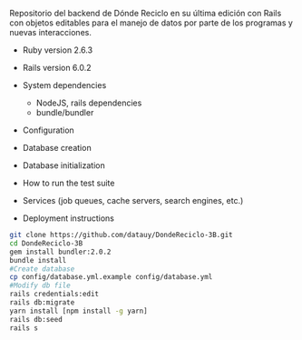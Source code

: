 Repositorio del backend de Dónde Reciclo en su última edición con Rails con objetos editables para el manejo de datos por parte de los programas y nuevas interacciones.

* Ruby version 2.6.3  

* Rails version 6.0.2

* System dependencies
  - NodeJS, rails dependencies  
  - bundle/bundler

* Configuration

* Database creation

* Database initialization

* How to run the test suite

* Services (job queues, cache servers, search engines, etc.)

* Deployment instructions

```bash
git clone https://github.com/datauy/DondeReciclo-3B.git
cd DondeReciclo-3B
gem install bundler:2.0.2
bundle install
#Create database
cp config/database.yml.example config/database.yml
#Modify db file
rails credentials:edit
rails db:migrate
yarn install [npm install -g yarn]
rails db:seed
rails s
```
